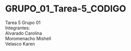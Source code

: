 # GRUPO_01_Tarea-5_CODIGO
Tarea 5 Grupo 01<br/>
Integrantes:<br/>
Alvarado Carolina<br/>
Moromenacho Mishell<br/>
Velasco Karen

